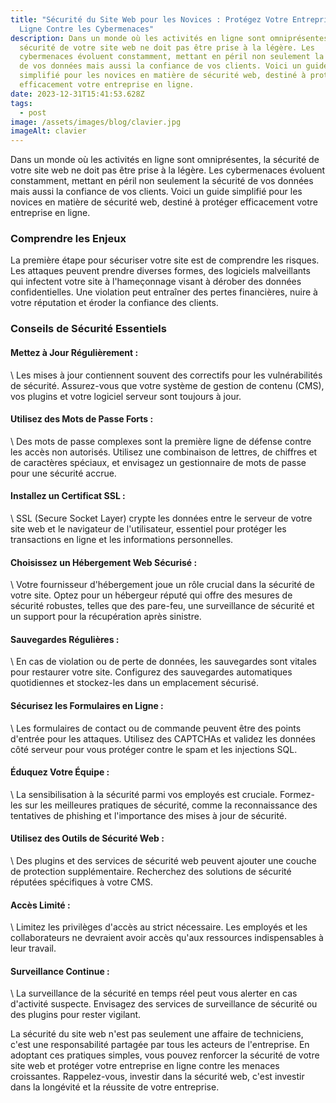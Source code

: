 ```yaml
---
title: "Sécurité du Site Web pour les Novices : Protégez Votre Entreprise en
  Ligne Contre les Cybermenaces"
description: Dans un monde où les activités en ligne sont omniprésentes, la
  sécurité de votre site web ne doit pas être prise à la légère. Les
  cybermenaces évoluent constamment, mettant en péril non seulement la sécurité
  de vos données mais aussi la confiance de vos clients. Voici un guide
  simplifié pour les novices en matière de sécurité web, destiné à protéger
  efficacement votre entreprise en ligne.
date: 2023-12-31T15:41:53.628Z
tags:
  - post
image: /assets/images/blog/clavier.jpg
imageAlt: clavier
---
```

Dans un monde où les activités en ligne sont omniprésentes, la sécurité de votre site web ne doit pas être prise à la légère. Les cybermenaces évoluent constamment, mettant en péril non seulement la sécurité de vos données mais aussi la confiance de vos clients. Voici un guide simplifié pour les novices en matière de sécurité web, destiné à protéger efficacement votre entreprise en ligne.

### Comprendre les Enjeux

La première étape pour sécuriser votre site est de comprendre les risques. Les attaques peuvent prendre diverses formes, des logiciels malveillants qui infectent votre site à l'hameçonnage visant à dérober des données confidentielles. Une violation peut entraîner des pertes financières, nuire à votre réputation et éroder la confiance des clients.

### Conseils de Sécurité Essentiels

#### Mettez à Jour Régulièrement :

\    Les mises à jour contiennent souvent des correctifs pour les vulnérabilités de sécurité. Assurez-vous que votre système de gestion de contenu (CMS), vos plugins et votre logiciel serveur sont toujours à jour.

#### Utilisez des Mots de Passe Forts :

\    Des mots de passe complexes sont la première ligne de défense contre les accès non autorisés. Utilisez une combinaison de lettres, de chiffres et de caractères spéciaux, et envisagez un gestionnaire de mots de passe pour une sécurité accrue.

#### Installez un Certificat SSL :

\    SSL (Secure Socket Layer) crypte les données entre le serveur de votre site web et le navigateur de l'utilisateur, essentiel pour protéger les transactions en ligne et les informations personnelles.

#### Choisissez un Hébergement Web Sécurisé :

\    Votre fournisseur d'hébergement joue un rôle crucial dans la sécurité de votre site. Optez pour un hébergeur réputé qui offre des mesures de sécurité robustes, telles que des pare-feu, une surveillance de sécurité et un support pour la récupération après sinistre.

#### Sauvegardes Régulières :

\    En cas de violation ou de perte de données, les sauvegardes sont vitales pour restaurer votre site. Configurez des sauvegardes automatiques quotidiennes et stockez-les dans un emplacement sécurisé.

#### Sécurisez les Formulaires en Ligne :

\    Les formulaires de contact ou de commande peuvent être des points d'entrée pour les attaques. Utilisez des CAPTCHAs et validez les données côté serveur pour vous protéger contre le spam et les injections SQL.

#### Éduquez Votre Équipe :

\    La sensibilisation à la sécurité parmi vos employés est cruciale. Formez-les sur les meilleures pratiques de sécurité, comme la reconnaissance des tentatives de phishing et l'importance des mises à jour de sécurité.

#### Utilisez des Outils de Sécurité Web :

\    Des plugins et des services de sécurité web peuvent ajouter une couche de protection supplémentaire. Recherchez des solutions de sécurité réputées spécifiques à votre CMS.

#### Accès Limité :

\    Limitez les privilèges d'accès au strict nécessaire. Les employés et les collaborateurs ne devraient avoir accès qu'aux ressources indispensables à leur travail.

#### Surveillance Continue :

\    La surveillance de la sécurité en temps réel peut vous alerter en cas d'activité suspecte. Envisagez des services de surveillance de sécurité ou des plugins pour rester vigilant.

La sécurité du site web n'est pas seulement une affaire de techniciens, c'est une responsabilité partagée par tous les acteurs de l'entreprise. En adoptant ces pratiques simples, vous pouvez renforcer la sécurité de votre site web et protéger votre entreprise en ligne contre les menaces croissantes. Rappelez-vous, investir dans la sécurité web, c'est investir dans la longévité et la réussite de votre entreprise.